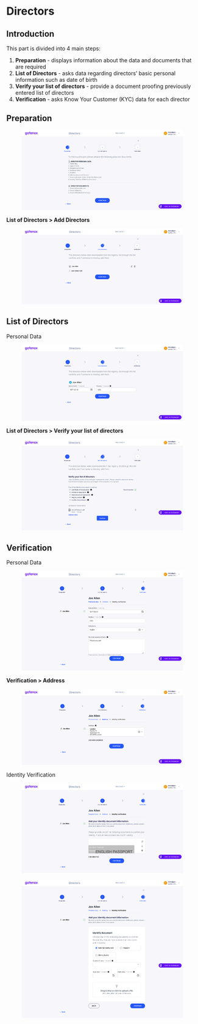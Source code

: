 # Directors

## Introduction

This part is divided into 4 main steps:

1. **Preparation** - displays information about the data and documents that are required
2. **List of Directors** - asks data regarding directors’ basic personal information such as date of birth
3. **Verify your list of directors** - provide a document proofing previously entered list of directors
4. **Verification** - asks Know Your Customer (KYC) data for each director

## **Preparation**

<figure><img src="../../.gitbook/assets/dir_prep (1).png" alt=""><figcaption></figcaption></figure>

**List of Directors > Add Directors**

<figure><img src="../../.gitbook/assets/dir_add.png" alt=""><figcaption></figcaption></figure>

## **List of Directors**

Personal Data

<figure><img src="../../.gitbook/assets/dir_personal.png" alt=""><figcaption></figcaption></figure>

**List of Directors > Verify your list of directors**

<figure><img src="../../.gitbook/assets/dir_proof_list.png" alt=""><figcaption></figcaption></figure>

## **Verification**

Personal Data

<figure><img src="../../.gitbook/assets/dir_personal2.png" alt=""><figcaption></figcaption></figure>

**Verification > Address**

<figure><img src="../../.gitbook/assets/dir_address.png" alt=""><figcaption></figcaption></figure>

Identity Verification

<figure><img src="../../.gitbook/assets/dir_verif.png" alt=""><figcaption></figcaption></figure>

<figure><img src="../../.gitbook/assets/dir_verif2.png" alt=""><figcaption></figcaption></figure>
